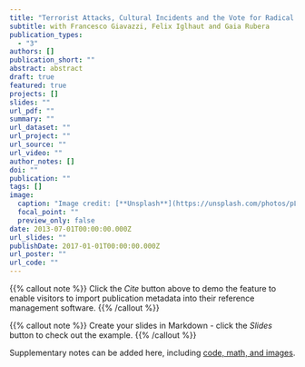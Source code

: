 ```yaml
---
title: "Terrorist Attacks, Cultural Incidents and the Vote for Radical Right Parties: Analyzing Text from Twitter (2021)"
subtitle: with Francesco Giavazzi, Felix Iglhaut and Gaia Rubera
publication_types:
  - "3"
authors: []
publication_short: ""
abstract: abstract
draft: true
featured: true
projects: []
slides: ""
url_pdf: ""
summary: ""
url_dataset: ""
url_project: ""
url_source: ""
url_video: ""
author_notes: []
doi: ""
publication: ""
tags: []
image:
  caption: "Image credit: [**Unsplash**](https://unsplash.com/photos/pLCdAaMFLTE)"
  focal_point: ""
  preview_only: false
date: 2013-07-01T00:00:00.000Z
url_slides: ""
publishDate: 2017-01-01T00:00:00.000Z
url_poster: ""
url_code: ""
---
```


{{% callout note %}}
Click the *Cite* button above to demo the feature to enable visitors to import publication metadata into their reference management software.
{{% /callout %}}

{{% callout note %}}
Create your slides in Markdown - click the *Slides* button to check out the example.
{{% /callout %}}

Supplementary notes can be added here, including [code, math, and images](https://wowchemy.com/docs/writing-markdown-latex/).
